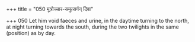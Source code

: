 +++
title = "050 मूत्रोच्चार-समुत्सर्गन् दिवा"

+++
050	Let him void faeces and urine, in the daytime turning to the north, at night turning towards the south, during the two twilights in the same (position) as by day.